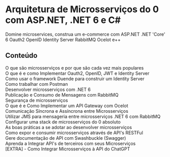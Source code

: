 # Arquitetura de Microsserviços do 0 com ASP.NET, .NET 6 e C#

Domine microservices, construa um e-commerce com ASP.NET .NET 'Core' 6 Oauth2 OpenID Identity Server RabbitMQ Ocelot e++

##  Conteúdo

O que são microsserviços e por que são cada vez mais populares
<br> O que é e como Implementar Oauth2, OpenID, JWT e Identity Server
<br> Como usar o framework Duende para construir um Identity Server
<br> Como trabalhar com Postman
<br> Desenvolver microsserviços com .NET 6
<br> Publicação e Consumo de Mensagens com RabbitMQ
<br> Segurança de microsserviços
<br> O que é e Como Implementar um API Gateway com Ocelot
<br> Comunicação Síncrona e Assíncrona entre Microsserviços
<br> Utilizar JMS para mensageria entre microsserviços .NET 6 com RabbitMQ
<br> Configurar uma stack de microsserviços do 0 absoluto
<br> As boas práticas a se adotar ao desenvolver microsserviços
<br> Como expor e consumir microsserviços através de API's RESTFul
<br> Gere documentação de API com Swashbuckle (Swagger)
<br> Aprenda a Integrar API's de terceiros com seus Microserviços
<br> [EXTRA] - Como Integrar Microsserviços à API do ChatGPT


